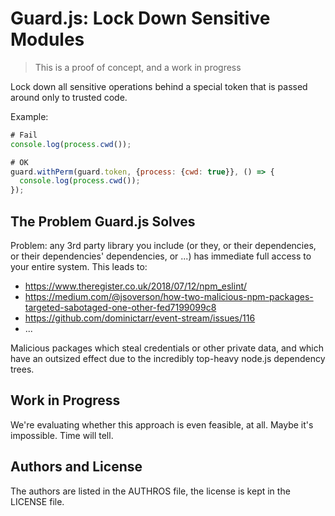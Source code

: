 # Guard.js: Lock Down Sensitive Modules

> This is a proof of concept, and a work in progress

Lock down all sensitive operations behind a special token that is passed around
only to trusted code.

Example:


```js
# Fail
console.log(process.cwd());

# OK
guard.withPerm(guard.token, {process: {cwd: true}}, () => {
  console.log(process.cwd());
});
```

## The Problem Guard.js Solves

Problem: any 3rd party library you include (or they, or their dependencies, or
their dependencies' dependencies, or ...) has immediate full access to your
entire system. This leads to:

* https://www.theregister.co.uk/2018/07/12/npm_eslint/
* https://medium.com/@jsoverson/how-two-malicious-npm-packages-targeted-sabotaged-one-other-fed7199099c8
* https://github.com/dominictarr/event-stream/issues/116
* ...

Malicious packages which steal credentials or other private data, and which have
an outsized effect due to the incredibly top-heavy node.js dependency trees.

## Work in Progress

We're evaluating whether this approach is even feasible, at all. Maybe it's
impossible. Time will tell.

## Authors and License

The authors are listed in the AUTHROS file, the license is kept in the LICENSE
file.
